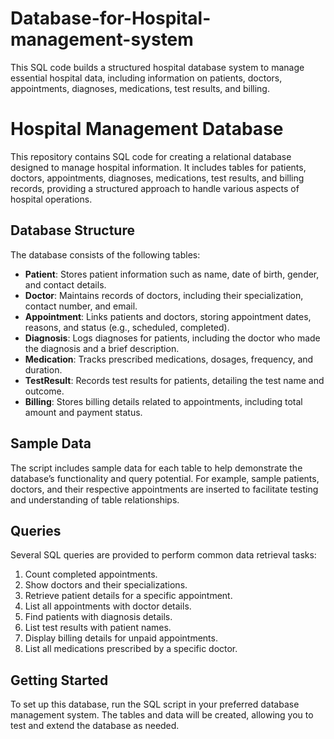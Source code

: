 # Database-for-Hospital-management-system
This SQL code builds a structured hospital database system to manage essential hospital data, including information on patients, doctors, appointments, diagnoses, medications, test results, and billing.
# Hospital Management Database

This repository contains SQL code for creating a relational database designed to manage hospital information. It includes tables for patients, doctors, appointments, diagnoses, medications, test results, and billing records, providing a structured approach to handle various aspects of hospital operations.

## Database Structure

The database consists of the following tables:

- **Patient**: Stores patient information such as name, date of birth, gender, and contact details.
- **Doctor**: Maintains records of doctors, including their specialization, contact number, and email.
- **Appointment**: Links patients and doctors, storing appointment dates, reasons, and status (e.g., scheduled, completed).
- **Diagnosis**: Logs diagnoses for patients, including the doctor who made the diagnosis and a brief description.
- **Medication**: Tracks prescribed medications, dosages, frequency, and duration.
- **TestResult**: Records test results for patients, detailing the test name and outcome.
- **Billing**: Stores billing details related to appointments, including total amount and payment status.

## Sample Data

The script includes sample data for each table to help demonstrate the database’s functionality and query potential. For example, sample patients, doctors, and their respective appointments are inserted to facilitate testing and understanding of table relationships.

## Queries

Several SQL queries are provided to perform common data retrieval tasks:
1. Count completed appointments.
2. Show doctors and their specializations.
3. Retrieve patient details for a specific appointment.
4. List all appointments with doctor details.
5. Find patients with diagnosis details.
6. List test results with patient names.
7. Display billing details for unpaid appointments.
8. List all medications prescribed by a specific doctor.

## Getting Started

To set up this database, run the SQL script in your preferred database management system. The tables and data will be created, allowing you to test and extend the database as needed.

